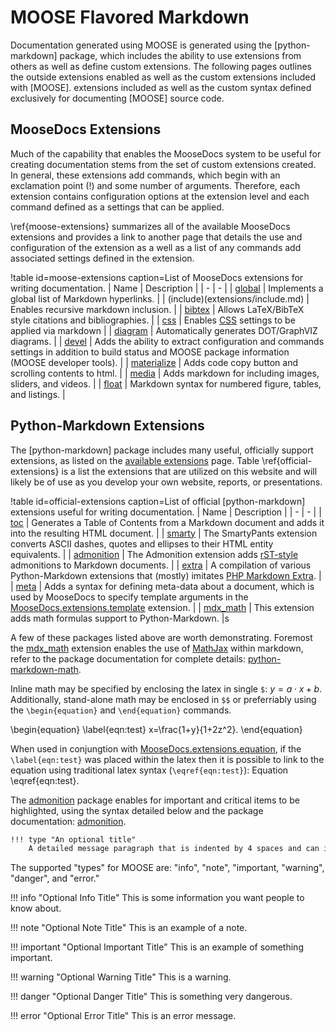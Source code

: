 # MOOSE Flavored Markdown

Documentation generated using MOOSE is generated using the [python-markdown] package, which includes
the ability to use extensions from others as well as define custom extensions. The following pages
outlines the outside extensions enabled as well as the custom extensions included with [MOOSE].
extensions included as well as the custom syntax defined exclusively for documenting [MOOSE] source
code.

## MooseDocs Extensions

Much of the capability that enables the MooseDocs system to be useful for creating documentation
stems from the set of custom extensions created. In general, these extensions add commands, which
begin with an exclamation point (!) and some number of arguments. Therefore, each extension contains
configuration options at the extension level and each command defined as a settings that can be
applied.

\ref{moose-extensions} summarizes all of the available MooseDocs extensions and provides a link to
another page that details the use and configuration of the extension as a well as a list of any
commands add associated settings defined in the extension.

!table id=moose-extensions caption=List of MooseDocs extensions for writing documentation.
| Name | Description |
| - | - |
| [global](extensions/global.md) | Implements a global list of Markdown hyperlinks. |
| (include)(extensions/include.md) | Enables recursive markdown inclusion. |
| [bibtex](extensions/bibtex.md) | Allows LaTeX/BibTeX style citations and bibliographies. |
| [css](extensions/css.md) | Enables [CSS](https://en.wikipedia.org/wiki/Cascading_Style_Sheets) settings to be applied via markdown |
| [diagram](extensions/diagram.md) | Automatically generates DOT/GraphVIZ diagrams. |
| [devel](extensions/devel.md) | Adds the ability to extract configuration and commands settings in addition to build status and MOOSE package information (MOOSE developer tools). |
| [materialize](extensions/materialize.md) | Adds code copy button and scrolling contents to html. |
| [media](extensions/media.md) | Adds markdown for including images, sliders, and videos. |
| [float](extensions/float.md) | Markdown syntax for numbered figure, tables, and listings. |


## Python-Markdown Extensions

The [python-markdown] package includes many useful, officially support extensions, as listed on the
[available extensions](https://pythonhosted.org/Markdown/extensions/) page. Table
\ref{official-extensions} is a list the extensions that are utilized on this website and will
likely be of use as you develop your own  website, reports, or presentations.

!table id=official-extensions caption=List of official [python-markdown] extensions useful for writing documentation.
| Name | Description |
| - | - |
| [toc](https://pythonhosted.org/Markdown/extensions/toc.html) | Generates a Table of Contents from a Markdown document and adds it into the resulting HTML document. |
| [smarty](https://pythonhosted.org/Markdown/extensions/smarty.html) | The SmartyPants extension converts ASCII dashes, quotes and ellipses to their HTML entity equivalents. |
| [admonition](https://pythonhosted.org/Markdown/extensions/admonition.html) | The Admonition extension adds [rST-style](http://docutils.sourceforge.net/docs/ref/rst/directives.html#specific-admonitionss) admonitions to Markdown documents. |
| [extra](https://pythonhosted.org/Markdown/extensions/extra.html) | A compilation of various Python-Markdown extensions that (mostly) imitates [PHP Markdown Extra](https://michelf.ca/projects/php-markdown/extra/). |
| [meta](https://pythonhosted.org/Markdown/extensions/meta_data.html) | Adds a syntax for defining meta-data about a document, which is used by MooseDocs to specify template arguments in the [MooseDocs.extensions.template](extensions/template.md) extension. |
| [mdx_math](https://github.com/mitya57/python-markdown-math) | This extension adds math formulas support to Python-Markdown. |s

A few of these packages listed above are worth demonstrating. Foremost the [mdx_math](https://github.com/mitya57/python-markdown-math) extension enables the use of [MathJax](http://www.mathjax.org) within markdown, refer to the package documentation for complete
details: [python-markdown-math](https://github.com/mitya57/python-markdown-math).

Inline math may be specified by enclosing the latex in single `$`: $y=a\cdot x + b$. Additionally, stand-alone math may
be enclosed in `$$` or preferriably using the `\begin{equation}` and `\end{equation}` commands.

\begin{equation}
\label{eqn:test}
x=\frac{1+y}{1+2z^2}.
\end{equation}

When used in conjungtion with [MooseDocs.extensions.equation](extensions/equation.md), if the `\label{eqn:test}` was placed within the latex then it is possible to link to the equation using traditional latex syntax (`\eqref{eqn:test}`): Equation \eqref{eqn:test}.

The [admonition](https://pythonhosted.org/Markdown/extensions/admonition.html) package enables for important and critical
items to be highlighted, using the syntax detailed below and the package documentation: [admonition](https://pythonhosted.org/Markdown/extensions/admonition.html).

```markdown
!!! type "An optional title"
    A detailed message paragraph that is indented by 4 spaces and can include any number of lines.
```

The supported "types" for MOOSE are: "info", "note", "important, "warning", "danger", and "error."

!!! info "Optional Info Title"
    This is some information you want people to know about.

!!! note "Optional Note Title"
    This is an example of a note.

!!! important "Optional Important Title"
    This is an example of something important.

!!! warning "Optional Warning Title"
    This is a warning.

!!! danger "Optional Danger Title"
    This is something very dangerous.

!!! error "Optional Error Title"
    This is an error message.
